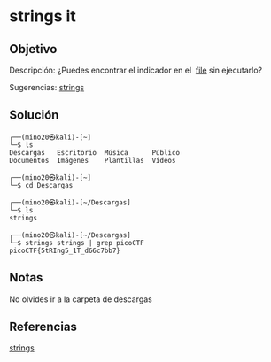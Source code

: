 # strings it

## Objetivo 
Descripción:
¿Puedes encontrar el indicador en el  [file](https://jupiter.challenges.picoctf.org/static/94d00153b0057d37da225ee79a846c62/strings) sin ejecutarlo?

Sugerencias:
[strings](https://linux.die.net/man/1/strings)


## Solución 
``` shell
┌──(mino20㉿kali)-[~]
└─$ ls
Descargas   Escritorio  Música      Público
Documentos  Imágenes    Plantillas  Vídeos
                                                                             
┌──(mino20㉿kali)-[~]
└─$ cd Descargas 
                                                                             
┌──(mino20㉿kali)-[~/Descargas]
└─$ ls
strings
                                                                             
┌──(mino20㉿kali)-[~/Descargas]
└─$ strings strings | grep picoCTF
picoCTF{5tRIng5_1T_d66c7bb7}

```

## Notas
No olvides ir a la carpeta de descargas

## Referencias
[strings](https://linux.die.net/man/1/strings)